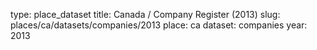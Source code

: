 type: place_dataset
title: Canada / Company Register (2013)
slug: places/ca/datasets/companies/2013
place: ca
dataset: companies
year: 2013
